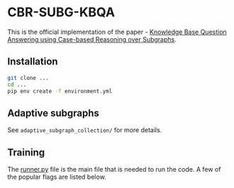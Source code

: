 # CBR-SUBG-KBQA
This is the official implementation of the paper - [Knowledge Base Question Answering using Case-based Reasoning over Subgraphs](https://arxiv.org/abs/2202.10610).

## Installation
```bash
git clone ...
cd ...
pip env create -f environment.yml
```

## Adaptive subgraphs
See `adaptive_subgraph_collection/` for more details.

## Training
The [runner.py](src/runner.py) file is the main file that is needed to run the code. A few of the popular flags are listed below. 

  
